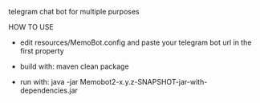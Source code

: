 telegram chat bot for multiple purposes

HOW TO USE

- edit resources/MemoBot.config and paste your telegram bot url
  in the first property

- build with:
    maven clean package

- run with:
    java -jar Memobot2-x.y.z-SNAPSHOT-jar-with-dependencies.jar
